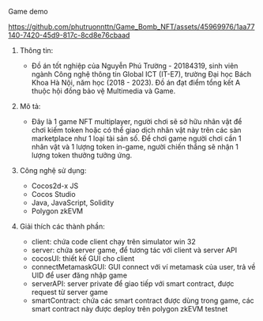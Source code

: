 Game demo

https://github.com/phutruonnttn/Game_Bomb_NFT/assets/45969976/1aa77140-7420-45d9-817c-8cd8e76cbaad

1. Thông tin:
   - Đồ án tốt nghiệp của Nguyễn Phú Trường - 20184319, sinh viên ngành Công nghệ thông tin Global ICT (IT-E7), trường Đại học Bách Khoa Hà Nội, năm học (2018 - 2023). Đồ án đạt điểm tổng kết A thuộc hội đồng bảo vệ Multimedia và Game.
     
2. Mô tả:
   - Đây là 1 game NFT multiplayer, người chơi sẽ sở hữu nhân vật để chơi kiếm token hoặc có thể giao dịch nhân vật này trên các sàn marketplace như 1 loại tài sản số. Để chơi game người chơi cần 1 nhân vật và 1 lượng token in-game, người chiến thắng sẽ nhận 1 lượng token thưởng tưởng ứng.
     
3. Công nghệ sử dụng:
   - Cocos2d-x JS
   - Cocos Studio
   - Java, JavaScript, Solidity
   - Polygon zkEVM
     
4. Giải thích các thành phần:
   - client: chứa code client chạy trên simulator win 32
   - server: chứa server game, để tương tác với client và server API
   - cocosUI: thiết kế GUI cho client
   - connectMetamaskGUI: GUI connect với ví metamask của user, trả về UID để user đăng nhập game
   - serverAPI: server private để giao tiếp với smart contract, được request từ server game
   - smartContract: chứa các smart contract được dùng trong game, các smart contract này được deploy trên polygon zkEVM testnet
